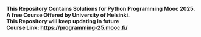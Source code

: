 **This Repository Contains Solutions for Python Programming Mooc 2025.  
  A free Course Offered by University of Helsinki.  
  This Repository will keep updating in future  
  Course Link: https://programming-25.mooc.fi/**

